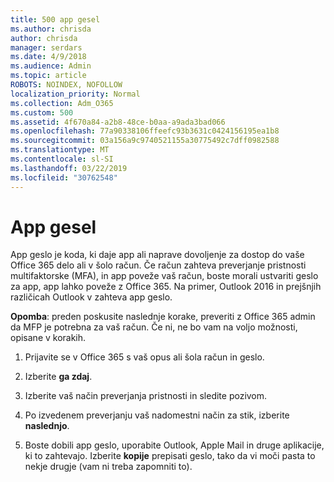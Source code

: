 ```yaml
---
title: 500 app gesel
ms.author: chrisda
author: chrisda
manager: serdars
ms.date: 4/9/2018
ms.audience: Admin
ms.topic: article
ROBOTS: NOINDEX, NOFOLLOW
localization_priority: Normal
ms.collection: Adm_O365
ms.custom: 500
ms.assetid: 4f670a84-a2b8-48ce-b0aa-a9ada3bad066
ms.openlocfilehash: 77a90338106ffeefc93b3631c0424156195ea1b8
ms.sourcegitcommit: 03a156a9c9740521155a30775492c7dff0982588
ms.translationtype: MT
ms.contentlocale: sl-SI
ms.lasthandoff: 03/22/2019
ms.locfileid: "30762548"
---
```

# <a name="app-passwords"></a>App gesel

App geslo je koda, ki daje app ali naprave dovoljenje za dostop do vaše Office 365 delo ali v šolo račun. Če račun zahteva preverjanje pristnosti multifaktorske (MFA), in app poveže vaš račun, boste morali ustvariti geslo za app, app lahko poveže z Office 365. Na primer, Outlook 2016 in prejšnjih različicah Outlook v zahteva app geslo.
  
 **Opomba**: preden poskusite naslednje korake, preveriti z Office 365 admin da MFP je potrebna za vaš račun. Če ni, ne bo vam na voljo možnosti, opisane v korakih.
  
1. Prijavite se v Office 365 s vaš opus ali šola račun in geslo.
    
2. Izberite **ga zdaj**.
    
3. Izberite vaš način preverjanja pristnosti in sledite pozivom.
    
4. Po izvedenem preverjanju vaš nadomestni način za stik, izberite **naslednjo**.
    
5. Boste dobili app geslo, uporabite Outlook, Apple Mail in druge aplikacije, ki to zahtevajo. Izberite **kopije** prepisati geslo, tako da vi moči pasta to nekje drugje (vam ni treba zapomniti to). 
    

